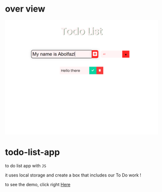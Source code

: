 # over view

<img src="https://github.com/characterMi/todo-list-app/blob/main/todo-list.png" alt="todo" />

# todo-list-app

to do list app with `JS`

it uses local storage and create a box that includes our To Do work ! 

to see the demo, click right [Here](https://charactermi.github.io/todo-list-app)
